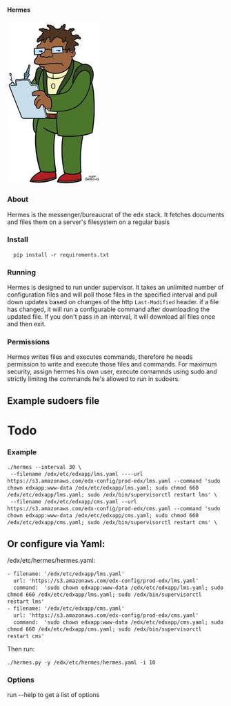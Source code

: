 #### Hermes

![hermes](Hermes.png)

### About

Hermes is the messenger/bureaucrat of the edx stack.  It fetches documents and files them on a server's filesystem on a regular basis

### Install

```
  pip install -r requirements.txt
```

### Running

Hermes is designed to run under supervisor.  It takes an unlimited number of configuration files and will poll those files in the specified interval and pull down updates based on changes of the http `Last-Modified` header.  if a file has changed, it will run a configurable command after downloading the updated file.  If you don't pass in an interval, it will download all files once and then exit.


### Permissions

Hermes writes files and executes commands, therefore he needs permission to write and execute those files and commands.  For maximum security, assign hermes his own user, execute comamnds using sudo and strictly limitng the commands he's allowed to run in sudoers.

## Example sudoers file

# Todo


### Example


```
./hermes --interval 30 \
 --filename /edx/etc/edxapp/lms.yaml ----url https://s3.amazonaws.com/edx-config/prod-edx/lms.yaml --command 'sudo chown edxapp:www-data /edx/etc/edxapp/lms.yaml; sudo chmod 660 /edx/etc/edxapp/lms.yaml; sudo /edx/bin/supervisorctl restart lms' \
 --filename /edx/etc/edxapp/cms.yaml --url https://s3.amazonaws.com/edx-config/prod-edx/cms.yaml --command 'sudo chown edxapp:www-data /edx/etc/edxapp/cms.yaml; sudo chmod 660 /edx/etc/edxapp/cms.yaml; sudo /edx/bin/supervisorctl restart cms' \
```

## Or configure via Yaml:
/edx/etc/hermes/hermes.yaml:
```
- filename: '/edx/etc/edxapp/lms.yaml'
  url: 'https://s3.amazonaws.com/edx-config/prod-edx/lms.yaml'
  command:  'sudo chown edxapp:www-data /edx/etc/edxapp/lms.yaml; sudo chmod 660 /edx/etc/edxapp/lms.yaml; sudo /edx/bin/supervisorctl restart lms' 
- filename: '/edx/etc/edxapp/cms.yaml'
  url: 'https://s3.amazonaws.com/edx-config/prod-edx/cms.yaml'
  command:  'sudo chown edxapp:www-data /edx/etc/edxapp/cms.yaml; sudo chmod 660 /edx/etc/edxapp/cms.yaml; sudo /edx/bin/supervisorctl restart cms' 
```
Then run:
```
./hermes.py -y /edx/etc/hermes/hermes.yaml -i 10
```


### Options

run --help to get a list of options

